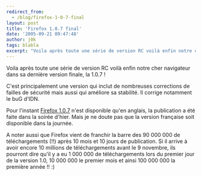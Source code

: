 ```yaml
---
redirect_from:
  - /blog/firefox-1-0-7-final
layout: post
title: 'Firefox 1.0.7 final'
date: '2005-09-21 09:47:48'
author: j0k
tags: blabla
excerpt: "Voila après toute une série de version RC voilà enfin notre cher navigateur dans sa dernière version finale, la 1.0.7 !     \nC'est principalement une version qui inclut de nombreuses corrections de failles de sécurité mais aussi qui améliore sa stabilité. Il corrige notamment le buG d'IDN.  \n  \nPour l'instant [Firefox      …"
---
```


Voila après toute une série de version RC voilà enfin notre cher navigateur dans sa dernière version finale, la 1.0.7 !

C'est principalement une version qui inclut de nombreuses corrections de failles de sécurité mais aussi qui améliore sa stabilité. Il corrige notamment le buG d'IDN.

Pour l'instant [Firefox 1.0.7](http://www.mozilla.org/products/firefox/all) n'est disponible qu'en anglais, la publication a été faite dans la soirée d'hier. Mais je ne doute pas que la version française soit disponible dans la journée.

A noter aussi que Firefox vient de franchir la barre des 90 000 000 de téléchargements (!!) après 10 mois et 10 jours de publication.   Si il arrive à avoir encore 10 millions de téléchargements avant le 9 novembre, ils pourront dire qu'il y a eu 1 000 000 de téléchargements lors du premier jour de la version 1.0, 10 000 000 le premier mois et ainsi 100 000 000 la première année !! :)

